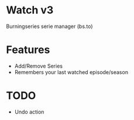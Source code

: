 # Watch v3
Burningseries serie manager (bs.to)

# Features
- Add/Remove Series
- Remembers your last watched episode/season

# TODO
- Undo action
